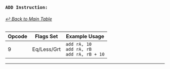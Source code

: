 ### `ADD Instruction:`
###### [↩ Back to Main Table](../README.md)
|  Opcode  | Flags Set                 | Example Usage           |
|--------- |---------------------------|-------------------------|
|   9      |     Eq/Less/Grt                      |    `add rA, 10`<br> `add rA, rB`<br> `add rA, rB + 10` |
---                                   
